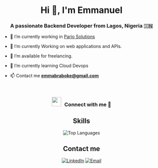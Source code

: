 <h1 align="center">Hi 👋, I'm Emmanuel</h1>
<h3 align="center">A passionate Backend Developer from Lagos, Nigeria &#127470;&#127475</h3>


- 🔭 I’m currently working in <a href="https://www.pario.solutions/" target="blank">Pario Solutions</a>

- 🌱 I’m currently Working on web applications and APIs.

- 🤝 I’m available for freelancing.

- 🌱 I’m currently learning Cloud Devops

- 📫 Contact me **emmabraboke@gmail.com**

<br/>
<h3 align="center" > <img src="https://media.giphy.com/media/iY8CRBdQXODJSCERIr/giphy.gif" width="30" height="30" style="margin-right: 10px;">Connect with me 🤝 </h3>

<p align="center">


<h2 align="center">Skills</h2>
<p align="center">
  <img alt="Top Languages" src="https://github-readme-stats.vercel.app/api/top-langs/?username=emmabraboke&layout=compact&hide=html">
</p>

<h2 align="center">Contact me</h2>
<p align="center">
  <a href="https://www.linkedin.com/in/emmanuelbraboke/"><img alt="LinkedIn" src="https://img.shields.io/badge/LinkedIn-Connect-blue?style=flat-square&logo=linkedin"></a>
  <a href="mailto:emmabraboke@gmail.com"><img alt="Email" src="https://img.shields.io/badge/Email-Say%20Hello-red?style=flat-square&logo=gmail&logoColor=white"></a>
  <!-- <a href="[Your Twitter Handle]"><img alt="Twitter" src="https://img.shields.io/badge/Twitter-Follow-blue?style=flat-square&logo=twitter&logoColor=white"></a> -->
</p>
